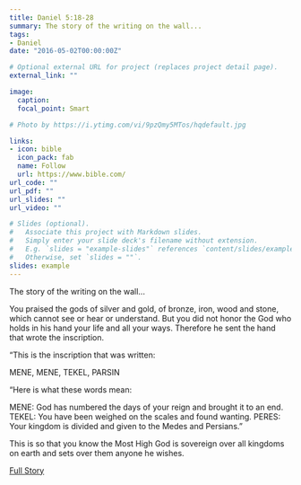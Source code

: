 ```yaml
---
title: Daniel 5:18-28
summary: The story of the writing on the wall...
tags:
- Daniel
date: "2016-05-02T00:00:00Z"

# Optional external URL for project (replaces project detail page).
external_link: ""

image:
  caption: 
  focal_point: Smart

# Photo by https://i.ytimg.com/vi/9pzQmy5MTos/hqdefault.jpg

links:
- icon: bible
  icon_pack: fab
  name: Follow
  url: https://www.bible.com/
url_code: ""
url_pdf: ""
url_slides: ""
url_video: ""

# Slides (optional).
#   Associate this project with Markdown slides.
#   Simply enter your slide deck's filename without extension.
#   E.g. `slides = "example-slides"` references `content/slides/example-slides.md`.
#   Otherwise, set `slides = ""`.
slides: example
---
```


The story of the writing on the wall...

You praised the gods of silver and gold, of bronze, iron, wood and stone, which cannot see or hear or understand. But you did not honor the God who holds in his hand your life and all your ways. Therefore he sent the hand that wrote the inscription.


“This is the inscription that was written:


MENE, MENE, TEKEL, PARSIN


“Here is what these words mean:


MENE: God has numbered the days of your reign and brought it to an end.
TEKEL: You have been weighed on the scales and found wanting.
PERES: Your kingdom is divided and given to the Medes and Persians.”

This is so that you know the Most High God is sovereign over all kingdoms on earth and sets over them anyone he wishes. 

[Full Story](https://www.bible.com/bible/111/DAN.5.NIV)